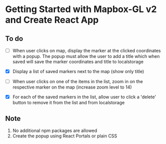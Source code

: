 # Getting Started with Mapbox-GL v2 and Create React App

## To do
- [ ] When user clicks on map, display the marker at the clicked coordinates with a popup. The popup must allow the user to add a title which when saved will save the marker coordinates and title to localstorage
- [x] Display a list of saved markers next to the map (show only title)
- [ ] When user clicks on one of the items in the list, zoom in on the respective marker on the map (increase zoom level to 14)
- [x] For each of the saved markers in the list, allow user to click a 'delete' button to remove it from the list and from localstorage


## Note
1. No additional npm packages are allowed
2. Create the popup using React Portals or plain CSS